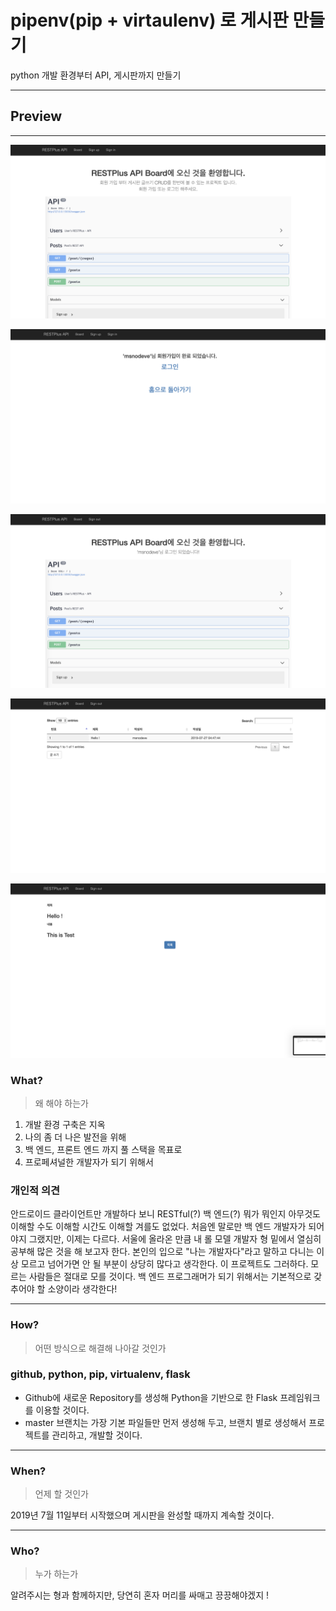 # pipenv(pip + virtaulenv) 로 게시판 만들기

python 개발 환경부터 API, 게시판까지 만들기

---



## Preview

***

![index](/images/index.png)

![do_registe](/images/do_registe.png)

![home](/images/home.png)

![board](/images/board.png)

![story](/images/story.png)



### What?

> 왜 해야 하는가

1. 개발 환경 구축은 지옥
2. 나의 좀 더 나은 발전을 위해
3. 백 엔드, 프론트 엔드 까지 풀 스택을 목표로
4. 프로페셔널한 개발자가 되기 위해서

### **개인적 의견**

안드로이드 클라이언트만 개발하다 보니 RESTful(?) 백 엔드(?) 뭐가 뭐인지 아무것도 이해할 수도 이해할 시간도 이해할 겨를도 없었다. 처음엔 말로만 백 엔드 개발자가 되어야지 그랬지만, 이제는 다르다. 서울에 올라온 만큼 내 롤 모델 개발자 형 밑에서 열심히 공부해 많은 것을 해 보고자 한다. 본인의 입으로 "나는 개발자다"라고 말하고 다니는 이상 모르고 넘어가면 안 될 부분이 상당히 많다고 생각한다. 이 프로젝트도 그러하다. 모르는 사람들은 절대로 모를 것이다. 백 엔드 프로그래머가 되기 위해서는 기본적으로 갖추어야 할 소양이라 생각한다!

---

### **How?**

> 어떤 방식으로 해결해 나아갈 것인가

### **github, python, pip, virtualenv, flask**

- Github에 새로운 Repository를 생성해 Python을 기반으로 한 Flask 프레임워크를 이용할 것이다.
- master 브랜치는 가장 기본 파일들만 먼저 생성해 두고, 브랜치 별로 생성해서 프로젝트를 관리하고, 개발할 것이다.

---

### **When?**

> 언제 할 것인가

2019년 7월 11일부터 시작했으며 게시판을 완성할 때까지 계속할 것이다.

---

### **Who?**

> 누가 하는가

알려주시는 형과 함께하지만, 당연히 혼자 머리를 싸매고 끙끙해야겠지 !